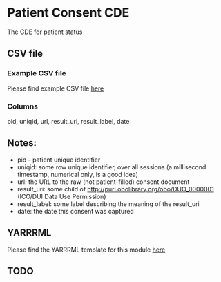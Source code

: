 # Patient Consent CDE

The CDE for patient status

## CSV file 

### Example CSV file
Please find example CSV file [here](../csv/patient_consent.csv)

### Columns

pid, uniqid, url, result_uri, result_label, date



## Notes:
  * pid - patient unique identifier
  * uniqid:  some row unique identifier, over all sessions (a millisecond timestamp, numerical only, is a good idea)
  * url:  the URL to the raw (not patient-filled) consent document
  * result_uri:  some child of http://purl.obolibrary.org/obo/DUO_0000001 (ICO/DUI Data Use Permission)
  * result_label:  some label describing the meaning of the result_uri
  * date:  the date this consent was captured
  
## YARRRML

Please find the YARRRML template for this module [here](../templates/patient_consent_yarrrml_template.yaml)

  
##  TODO

  